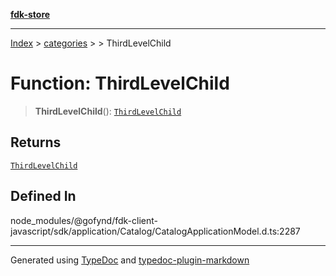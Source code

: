 [**fdk-store**](../../../README.md)
***

[Index](../../../API.md) > [categories](../../README.md) > [<internal>](../README.md) > ThirdLevelChild

# Function: ThirdLevelChild

> **ThirdLevelChild**(): [`ThirdLevelChild`](../type-aliases/type-alias.ThirdLevelChild.md)

## Returns

[`ThirdLevelChild`](../type-aliases/type-alias.ThirdLevelChild.md)

## Defined In

node\_modules/@gofynd/fdk-client-javascript/sdk/application/Catalog/CatalogApplicationModel.d.ts:2287

***
Generated using [TypeDoc](https://typedoc.org/) and [typedoc-plugin-markdown](https://www.npmjs.com/package/typedoc-plugin-markdown)
